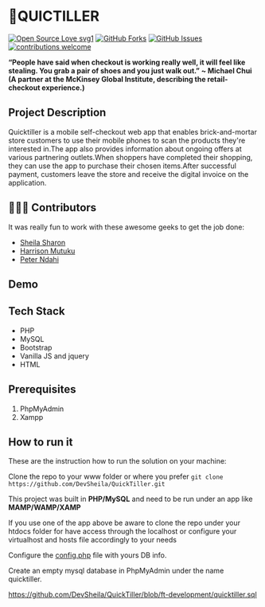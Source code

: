 # 🛒QUICTILLER
[![Open Source Love svg1](https://badges.frapsoft.com/os/v1/open-source.svg?v=103)](#)
[![GitHub Forks](https://img.shields.io/github/forks/DevSheila/QuickTiller.svg?style=social&label=Fork&maxAge=2592000)](https://github.com/DevSheila/QuickTiller//fork)
[![GitHub Issues](https://img.shields.io/github/issues/DevSheila/QuickTiller.svg?style=flat&label=Issues&maxAge=2592000)](https://github.com/DevSheila/QuickTiller/issues)
[![contributions welcome](https://img.shields.io/badge/contributions-welcome-brightgreen.svg?style=flat&label=Contributions&colorA=red&colorB=black	)](#)

<p><b>
 “People have said when checkout is working really well, it will feel like stealing. You grab a pair of shoes and you just walk out.”   ~ Michael Chui <br>
(A partner at the McKinsey Global Institute, describing the retail‐checkout experience.) <br>
</b></p>

## Project Description
Quicktiller is a mobile self-checkout web app that enables brick-and-mortar store customers to use their mobile phones to scan the products they're interested in.The app also provides information about ongoing offers at various partnering outlets.When shoppers have completed their shopping, they can use the app to purchase their chosen items.After successful payment, customers leave the store and receive the digital invoice on the application.

## 👨🏼‍💻 Contributors
It was really fun to work with these awesome geeks to get the job done:

* [Sheila Sharon](https://github.com/DevSheila)
* [Harrison Mutuku](https://github.com/Mutukukioko)
* [Peter Ndahi](https://github.com/Petedarkpete)

## Demo

## Tech Stack

- PHP
- MySQL
- Bootstrap 
- Vanilla JS and jquery 
- HTML

## Prerequisites
1. PhpMyAdmin
1. Xampp

## How to run it


These are the instruction how to run the solution on your machine:

Clone the repo to your www folder or where you prefer 
```git clone https://github.com/DevSheila/QuickTiller.git ```

This project was built in **PHP/MySQL** and need to be run under an app like **MAMP/WAMP/XAMP** 

If you use one of the app above be aware to clone the repo under your htdocs folder for have access through the localhost or configure your virtualhost and hosts file accordingly to your needs

Configure the [config.php](https://github.com/DevSheila/QuickTiller/blob/ft-development/admin/action/config.php) file with yours DB info.

Create an empty mysql database in PhpMyAdmin under the name quicktiller.

https://github.com/DevSheila/QuickTiller/blob/ft-development/quicktiller.sql





